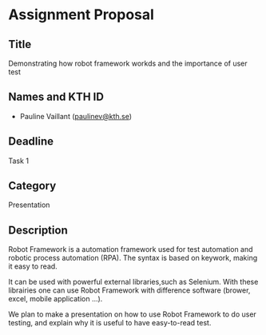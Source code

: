 # Assignment Proposal

## Title

Demonstrating how robot framework workds and the importance of user test

## Names and KTH ID

- Pauline Vaillant (paulinev@kth.se)

## Deadline

Task 1

## Category

Presentation

## Description

Robot Framework is a automation framework used for test automation and robotic process automation (RPA). The syntax is based on keywork, making it easy to read.  

It can be used with powerful external libraries,such as Selenium. With these librairies one can use Robot Framework with difference software (brower, excel, mobile application ...). 

We plan to make a presentation on how to use Robot Framework to do user testing, and explain why it is useful to have easy-to-read test.
